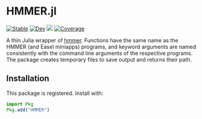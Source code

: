 # HMMER.jl

[![Stable](https://img.shields.io/badge/docs-stable-blue.svg)](https://cossio.github.io/HMMER.jl/stable/)
[![Dev](https://img.shields.io/badge/docs-dev-blue.svg)](https://cossio.github.io/HMMER.jl/dev/)
![](https://github.com/cossio/HMMER.jl/workflows/CI/badge.svg)
[![Coverage](https://codecov.io/gh/cossio/HMMER.jl/branch/main/graph/badge.svg)](https://codecov.io/gh/cossio/HMMER.jl)

A thin Julia wrapper of [hmmer](http://hmmer.org). Functions have the same name as the HMMER (and Easel miniapps) programs, and keyword arguments are named consistently with the command line arguments of the respective programs. The package creates temporary files to save output and returns their path.

## Installation

This package is registered. Install with:

```julia
import Pkg
Pkg.add("HMMER")
```